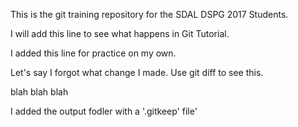 This is the git training repository for the SDAL DSPG 2017 Students.

I will add this line to see what happens in Git Tutorial.

I added this line for practice on my own.

Let's say I forgot what change I made. Use git diff to see this.

blah blah blah

I added the output fodler with a '.gitkeep' file'

